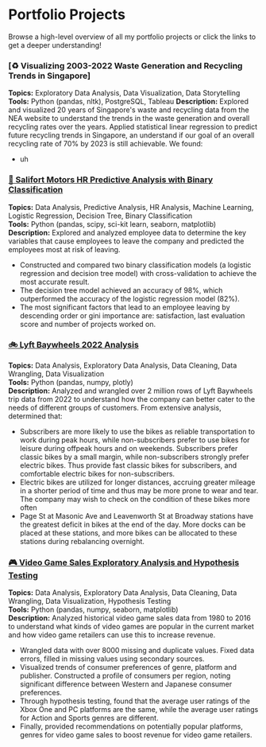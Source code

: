 # Portfolio Projects
Browse a high-level overview of all my portfolio projects or click the links to get a deeper understanding!

### [♻️ Visualizing 2003-2022 Waste Generation and Recycling Trends in Singapore]
**Topics:** Exploratory Data Analysis, Data Visualization, Data Storytelling
**Tools:** Python (pandas, nltk), PostgreSQL, Tableau
**Description:** Explored and visualized 20 years of Singapore's waste and recycling data from the NEA website to understand the trends in the waste generation and overall recycling rates over the years. Applied statistical linear regression to predict future recycling trends in Singapore, an understand if our goal of an overall recycling rate of 70% by 2023 is still achievable. We found:
- uh

### [💼 Salifort Motors HR Predictive Analysis with Binary Classification](https://github.com/kuehbiko/01-Portfolio-Projects/tree/main/Salifort%20Motors%20HR%20Predictive%20Analysis)
**Topics:** Data Analysis, Predictive Analysis, HR Analysis, Machine Learning, Logistic Regression, Decision Tree, Binary Classification \
**Tools:** Python (pandas, scipy, sci-kit learn, seaborn, matplotlib) \
**Description:** Explored and analyzed employee data to determine the key variables that cause employees to leave the company and predicted the employees most at risk of leaving. 
- Constructed and compared two binary classification models (a logistic regression and decision tree model) with cross-validation to achieve the most accurate result.
- The decision tree model achieved an accuracy of 98%, which outperformed the accuracy of the logistic regression model (82%).
- The most significant factors that lead to an employee leaving by descending order or gini importance are: satisfaction, last evaluation score and number of projects worked on.

### [🚲 Lyft Baywheels 2022 Analysis](https://github.com/kuehbiko/01-Portfolio-Projects/tree/main/Lyft%20Baywheels%202022%20Analysis)
**Topics:** Data Analysis, Exploratory Data Analysis, Data Cleaning, Data Wrangling, Data Visualization \
**Tools:** Python (pandas, numpy, plotly) \
**Description:** Analyzed and wrangled over 2 million rows of Lyft Baywheels trip data from 2022 to understand how the company can better cater to the needs of different groups of customers. From extensive analysis, determined that:
- Subscribers are more likely to use the bikes as reliable transportation to work during peak hours, while non-subscribers prefer to use bikes for leisure during offpeak hours and on weekends. Subscribers prefer classic bikes by a small margin, while non-subscribers strongly prefer electric bikes. Thus provide fast classic bikes for subscribers, and comfortable electric bikes for non-subscribers.
- Electric bikes are utilized for longer distances, accruing greater mileage in a shorter period of time and thus may be more prone to wear and tear. The company may wish to check on the condition of these bikes more often
- Page St at Masonic Ave and Leavenworth St at Broadway stations have the greatest deficit in bikes at the end of the day. More docks can be placed at these stations, and more bikes can be allocated to these stations during rebalancing overnight. 

### [🎮 Video Game Sales Exploratory Analysis and Hypothesis Testing](https://github.com/kuehbiko/01-Portfolio-Projects/tree/main/Video%20Game%20Sales%20Exploratory%20Analysis)
**Topics:** Data Analysis, Exploratory Data Analysis, Data Cleaning, Data Wrangling, Data Visualization, Hypothesis Testing \
**Tools:** Python (pandas, numpy, seaborn, matplotlib) \
**Description:** Analyzed historical video game sales data from 1980 to 2016 to understand what kinds of video games are popular in the current market and how video game retailers can use this to increase revenue. 
- Wrangled data with over 8000 missing and duplicate values. Fixed data errors, filled in missing values using secondary sources.
- Visualized trends of consumer preferences of genre, platform and publisher. Constructed a profile of consumers per region, noting significant difference between Western and Japanese consumer preferences.
- Through hypothesis testing, found that the average user ratings of the Xbox One and PC platforms are the same, while the average user ratings for Action and Sports genres are different.
- Finally, provided recommendations on potentially popular platforms, genres for video game sales to boost revenue for video game retailers.

